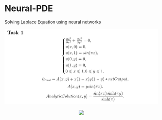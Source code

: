 # Neural-PDE
Solving Laplace Equation using neural networks
<p align="center">
<img align="middle" src="./assets/Task1_g.png"/>
</p>
<p align="center">
<img align="middle" src="./assets/Task1.gif"/>
</p>
